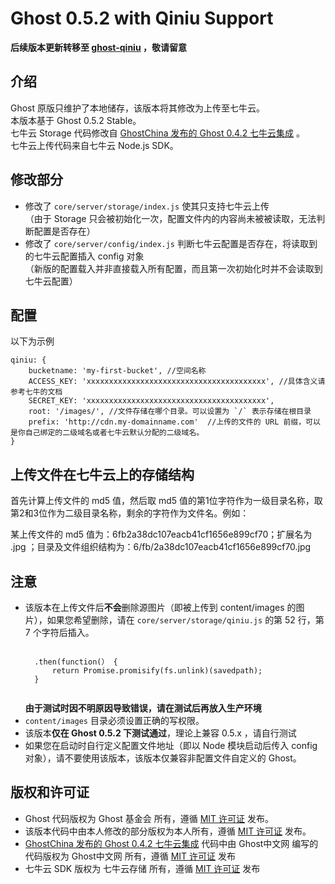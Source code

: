 Ghost 0.5.2 with Qiniu Support
=================

**后续版本更新转移至 [ghost-qiniu](https://github.com/sanddudu/ghost-qiniu) ，敬请留意**

介绍
------
Ghost 原版只维护了本地储存，该版本将其修改为上传至七牛云。  
本版本基于 Ghost 0.5.2 Stable。  
七牛云 Storage 代码修改自 [GhostChina 发布的 Ghost 0.4.2 七牛云集成](https://github.com/ghostchina/Ghost-0.4.2-qiniu) 。  
七牛云上传代码来自七牛云 Node.js SDK。

修改部分
------
* 修改了 `core/server/storage/index.js` 使其只支持七牛云上传  
  （由于 Storage 只会被初始化一次，配置文件内的内容尚未被被读取，无法判断配置是否存在）
* 修改了 `core/server/config/index.js` 判断七牛云配置是否存在，将读取到的七牛云配置插入 config 对象  
  （新版的配置载入并非直接载入所有配置，而且第一次初始化时并不会读取到七牛云配置）

配置
------
以下为示例
```
qiniu: {
    bucketname: 'my-first-bucket', //空间名称
    ACCESS_KEY: 'xxxxxxxxxxxxxxxxxxxxxxxxxxxxxxxxxxxxxxxx', //具体含义请参考七牛的文档
    SECRET_KEY: 'xxxxxxxxxxxxxxxxxxxxxxxxxxxxxxxxxxxxxxxx',
    root: '/images/', //文件存储在哪个目录。可以设置为 `/` 表示存储在根目录
    prefix: 'http://cdn.my-domainname.com'  //上传的文件的 URL 前缀，可以是你自己绑定的二级域名或者七牛云默认分配的二级域名。
}
```

上传文件在七牛云上的存储结构
------
首先计算上传文件的 md5 值，然后取 md5 值的第1位字符作为一级目录名称，取第2和3位作为二级目录名称，剩余的字符作为文件名。例如：

某上传文件的 md5 值为：6fb2a38dc107eacb41cf1656e899cf70；扩展名为 .jpg ；目录及文件组织结构为：6/fb/2a38dc107eacb41cf1656e899cf70.jpg

注意
------
* 该版本在上传文件后**不会**删除源图片（即被上传到 content/images 的图片），如果您希望删除，请在 `core/server/storage/qiniu.js` 的第 52 行，第 7 个字符后插入。
  ```
  
    .then(function(） {
        return Promise.promisify(fs.unlink)(savedpath);
    }
    
  ```
  **由于测试时因不明原因导致错误，请在测试后再放入生产环境**
* `content/images` 目录必须设置正确的写权限。
* 该版本**仅在 Ghost 0.5.2 下测试通过**，理论上兼容 0.5.x ，请自行测试
* 如果您在启动时自行定义配置文件地址（即以 Node 模块启动后传入 config 对象），请不要使用该版本，该版本仅兼容非配置文件自定义的 Ghost。

版权和许可证
------
* Ghost 代码版权为 Ghost 基金会 所有，遵循 [MIT 许可证](https://github.com/TryGhost/Ghost/blob/master/LICENSE) 发布。
* 该版本代码中由本人修改的部分版权为本人所有，遵循 [MIT 许可证](https://github.com/sanddudu/ghost-0.5.2-qiniu/blob/master/LICENSE) 发布。
* [GhostChina 发布的 Ghost 0.4.2 七牛云集成](https://github.com/ghostchina/Ghost-0.4.2-qiniu) 代码中由 Ghost中文网 编写的代码版权为 Ghost中文网 所有，遵循 [MIT 许可证](https://github.com/ghostchina/Ghost-0.4.2-upyun/blob/master/LICENSE) 发布
* 七牛云 SDK 版权为 七牛云存储 所有，遵循 [MIT 许可证](www.opensource.org/licenses/MIT) 发布